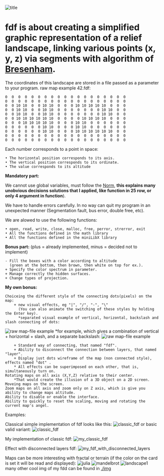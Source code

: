 ![title](https://github.com/roma4004/fdf/raw/master/img/title.png)
# fdf is about creating a simplified graphic representation of a relief landscape, linking various points (x, y, z) via segments with algorithm of [Bresenham](https://en.wikipedia.org/wiki/Bresenham%27s_line_algorithm). 
The coordinates of this landscape are stored in a file passed as a parameter to your program.
raw map example 42.fdf:
```
0  0  0  0  0  0  0  0  0  0  0  0  0  0  0  0  0  0  0
0  0  0  0  0  0  0  0  0  0  0  0  0  0  0  0  0  0  0
0  0 10 10  0  0 10 10  0  0  0 10 10 10 10 10  0  0  0
0  0 10 10  0  0 10 10  0  0  0  0  0  0  0 10 10  0  0
0  0 10 10  0  0 10 10  0  0  0  0  0  0  0 10 10  0  0
0  0 10 10 10 10 10 10  0  0  0  0 10 10 10 10  0  0  0
0  0  0 10 10 10 10 10  0  0  0 10 10  0  0  0  0  0  0
0  0  0  0  0  0 10 10  0  0  0 10 10  0  0  0  0  0  0
0  0  0  0  0  0 10 10  0  0  0 10 10 10 10 10 10  0  0
0  0  0  0  0  0  0  0  0  0  0  0  0  0  0  0  0  0  0
0  0  0  0  0  0  0  0  0  0  0  0  0  0  0  0  0  0  0
```
Each number corresponds to a point in space:

	• The horizontal position corresponds to its axis.
	• The vertical position corresponds to its ordinate.
	• The value corresponds to its altitude


**Mandatory part:**

We cannot use global variables, must follow the [Norm](https://github.com/roma4004/fdf/blob/master/norme.en.pdf), **this explains many unobvious decisions solutions that I applied, like function in 25 row, or only 4 argument in function**).

We have to handle errors carefully. In no way can quit my program in an unexpected
manner (Segmentation fault, bus error, double free, etc).
	
   We are alowed to use the following functions:
	
   	• open, read, write, close, malloc, free, perror, strerror, exit	
	• All the functions defined in the math library
	• All the functions defined in the miniLibX library

**Bonus part:** (plus = already implemented, minus = decided not to implement)
	
	- Fill the boxes with a color according to altitude
	  (green at the bottom, then brown, then white on top for ex.).
	+ Specify the color spectrum in parameter.
	+ Manage correctly the hidden surfaces.
	+ Change types of projection.
	
**My own bonus:**
	
	Choiceing the different style of the connecting dots(pixels) on the map:
		+ new visual effects, eg "|", "/", "-", "\" 
		  (You can also animate the switching of these styles by holding the Enter key).
		  *separated visual example of vertical, horizontal, backslash and slash connecting of dots: 
![raw map-file example](https://github.com/roma4004/fdf/raw/master/img/4%20basic%20styles.png)
		  *for example, which gives a combination of vertical + horizontal + slash, and a separate backslash: 
![raw map-file example](https://github.com/roma4004/fdf/raw/master/img/effect_combination.png)

		+ Standard way of connecting, that named "fdf".		
		+ Ability to disconnect the connection between layers, that named "layer".		
		+ Display just dots wireframe of the map (non connected style), effects named "dot" .		
		* All effects can be superimposed on each other, that is, simultaneously turn on.
	Rotating maps on all axis (X,Y,Z) relative to their center. 
		*That would create the illusion of a 3D object on a 2D screen.
	Moveing maps on the screen.
	Zoom maps on all axis and zoom only on Z axis, which is give you ability to change maps altitude.
	Ability to disable or enable the interface.
	Ability to quickly to reset the scaling, moving and rotating the current map's angel.
	
	
Examples:

Classical simple implementation of fdf looks like this:
![classic_fdf](https://github.com/roma4004/fdf/raw/master/img/fdf_demo_classic.png)
or basic valid variant:
![classic_fdf](https://github.com/roma4004/fdf/raw/master/img/classic_fdf.jpg)

My implementation of classic fdf:
![my_classic_fdf](https://github.com/roma4004/fdf/raw/master/img/my_classic_fdf.png)

Effect with disconnected layers fdf:
![my_fdf_with_disconnected_layers](https://github.com/roma4004/fdf/raw/master/img/my_fdf_with_disconnected_layers.png)
	
Maps can be more interesting with fractal or terrain (if the color on the card is set it will be read and displayed):
![julia](https://github.com/roma4004/fdf/raw/master/img/julia.png)
![mandelbrot](https://github.com/roma4004/fdf/raw/master/img/mandelbrot.png)
![landscape1](https://github.com/roma4004/fdf/raw/master/img/landscape1.png)
many other cool img of my fdd can be found in [./img](https://github.com/roma4004/fdf/blob/master/img/)
